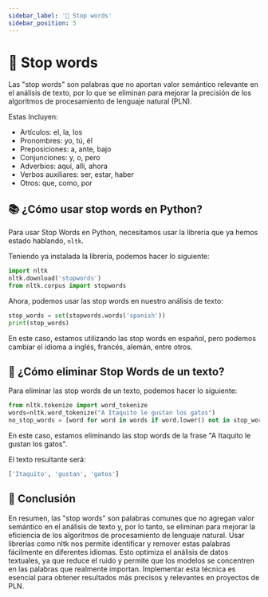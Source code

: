```yaml
---
sidebar_label: '🛑 Stop words'
sidebar_position: 5
---
```


# 🛑 Stop words

Las "stop words" son palabras que no aportan valor semántico relevante en el análisis de texto, por lo que se eliminan para mejorar la precisión de los algoritmos de procesamiento de lenguaje natural (PLN).

Estas Incluyen:

- Artículos: el, la, los
- Pronombres: yo, tú, él
- Preposiciones: a, ante, bajo
- Conjunciones: y, o, pero
- Adverbios: aquí, allí, ahora
- Verbos auxiliares: ser, estar, haber
- Otros: que, como, por

## 📚 ¿Cómo usar stop words en Python?

Para usar Stop Words en Python, necesitamos usar la libreria que ya hemos estado hablando, `nltk`.

Teniendo ya instalada la librería, podemos hacer lo siguiente:

```python title="Importar la librería nltk y descargar las stop words"
import nltk
nltk.download('stopwords')
from nltk.corpus import stopwords
```

Ahora, podemos usar las stop words en nuestro análisis de texto:

```python title="Ejemplo de cómo usar las stop words"
stop_words = set(stopwords.words('spanish'))
print(stop_words)
```

En este caso, estamos utilizando las stop words en español, pero podemos cambiar el idioma a inglés, francés, alemán, entre otros.

## 📖 ¿Cómo eliminar Stop Words de un texto?

Para eliminar las stop words de un texto, podemos hacer lo siguiente:

```python title="Ejemplo de cómo eliminar las stop words de un texto"
from nltk.tokenize import word_tokenize
words=nltk.word_tokenize("A Itaquito le gustan los gatos")
no_stop_words = [word for word in words if word.lower() not in stop_words]
```

En este caso, estamos eliminando las stop words de la frase "A Itaquito le gustan los gatos".

El texto resultante será:

```python
['Itaquito', 'gustan', 'gatos']
```

## 📝 Conclusión

En resumen, las "stop words" son palabras comunes que no agregan valor semántico en el análisis de texto y, por lo tanto, se eliminan para mejorar la eficiencia de los algoritmos de procesamiento de lenguaje natural. Usar librerías como nltk nos permite identificar y remover estas palabras fácilmente en diferentes idiomas. Esto optimiza el análisis de datos textuales, ya que reduce el ruido y permite que los modelos se concentren en las palabras que realmente importan. Implementar esta técnica es esencial para obtener resultados más precisos y relevantes en proyectos de PLN.
